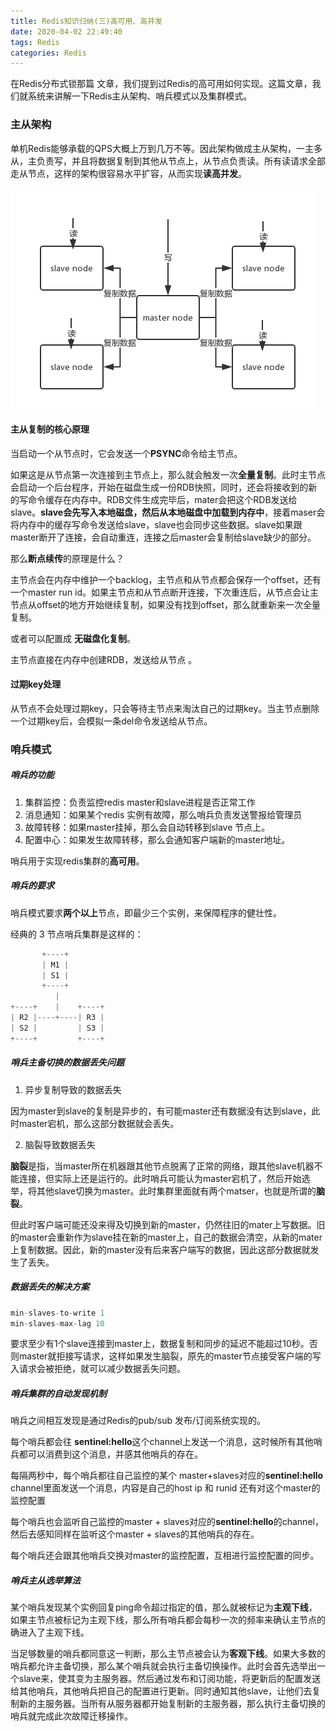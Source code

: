 ```yaml
---
title: Redis知识归纳(三)高可用、高并发
date: 2020-04-02 22:49:40
tags: Redis
categories: Redis
---
```


在Redis分布式锁那篇 文章，我们提到过Redis的高可用如何实现。这篇文章，我们就系统来讲解一下Redis主从架构、哨兵模式以及集群模式。

<!-- more -->

### 主从架构

单机Redis能够承载的QPS大概上万到几万不等。因此架构做成主从架构，一主多从，主负责写，并且将数据复制到其他从节点上，从节点负责读。所有读请求全部走从节点，这样的架构很容易水平扩容，从而实现**读高并发**。

![](redis4/redis-master-slave.png)

#### 主从复制的核心原理

当启动一个从节点时，它会发送一个**PSYNC**命令给主节点。

如果这是从节点第一次连接到主节点上，那么就会触发一次**全量复制**。此时主节点会启动一个后台程序，开始在磁盘生成一份RDB快照，同时，还会将接收到的新的写命令缓存在内存中。RDB文件生成完毕后，mater会把这个RDB发送给slave。**slave会先写入本地磁盘，然后从本地磁盘中加载到内存中**，接着maser会将内存中的缓存写命令发送给slave，slave也会同步这些数据。slave如果跟master断开了连接，会自动重连，连接之后master会复制给slave缺少的部分。

那么**断点续传**的原理是什么？

主节点会在内存中维护一个backlog，主节点和从节点都会保存一个offset，还有一个master run id。如果主节点和从节点断开连接，下次重连后，从节点会让主节点从offset的地方开始继续复制，如果没有找到offset，那么就重新来一次全量复制。

或者可以配置成 **无磁盘化复制**。

主节点直接在内存中创建RDB，发送给从节点 。

#### 过期key处理

从节点不会处理过期key，只会等待主节点来淘汰自己的过期key。当主节点删除一个过期key后，会模拟一条del命令发送给从节点。

### 哨兵模式

##### 哨兵的功能

1. 集群监控：负责监控redis master和slave进程是否正常工作
2. 消息通知：如果某个redis 实例有故障，那么哨兵负责发送警报给管理员
3. 故障转移：如果master挂掉，那么会自动转移到slave 节点上。
4. 配置中心：如果发生故障转移，那么会通知客户端新的master地址。

哨兵用于实现redis集群的**高可用**。

##### 哨兵的要求

哨兵模式要求**两个以上**节点，即最少三个实例，来保障程序的健壮性。

经典的 3 节点哨兵集群是这样的：

```java
       +----+
       | M1 |
       | S1 |
       +----+
          |
+----+    |    +----+
| R2 |----+----| R3 |
| S2 |         | S3 |
+----+         +----+
```

##### 哨兵主备切换的数据丢失问题

1. 异步复制导致的数据丢失

因为master到slave的复制是异步的，有可能master还有数据没有达到slave，此时master宕机，那么这部分数据就会丢失。

2. 脑裂导致数据丢失

**脑裂**是指，当master所在机器跟其他节点脱离了正常的网络，跟其他slave机器不能连接，但实际上还是运行的。此时哨兵可能认为master宕机了，然后开始选举，将其他slave切换为master。此时集群里面就有两个matser，也就是所谓的**脑裂**。

但此时客户端可能还没来得及切换到新的master，仍然往旧的mater上写数据。旧的master会重新作为slave挂在新的master上，自己的数据会清空，从新的mater上复制数据。因此，新的master没有后来客户端写的数据，因此这部分数据就发生了丢失。

##### 数据丢失的解决方案

```java
min-slaves-to-write 1
min-slaves-max-lag 10
```

要求至少有1个slave连接到master上，数据复制和同步的延迟不能超过10秒。否则master就拒接写请求，这样如果发生脑裂，原先的master节点接受客户端的写入请求会被拒绝，就可以减少数据丢失问题。

##### 哨兵集群的自动发现机制

哨兵之间相互发现是通过Redis的pub/sub 发布/订阅系统实现的。

每个哨兵都会往 **sentinel:hello**这个channel上发送一个消息，这时候所有其他哨兵都可以消费到这个消息，并感其他哨兵的存在。

每隔两秒中，每个哨兵都往自己监控的某个 master+slaves对应的**sentinel:hello** channel里面发送一个消息，内容是自己的host ip 和 runid 还有对这个master的监控配置

每个哨兵也会监听自己监控的master + slaves对应的**sentinel:hello**的channel，然后去感知同样在监听这个master + slaves的其他哨兵的存在。

每个哨兵还会跟其他哨兵交换对master的监控配置，互相进行监控配置的同步。

##### 哨兵主从选举算法

某个哨兵发现某个实例回复ping命令超过指定的值，那么就被标记为**主观下线**，如果主节点被标记为主观下线，那么所有哨兵都会每秒一次的频率来确认主节点的确进入了主观下线。

当足够数量的哨兵都同意这一判断，那么主节点被会认为**客观下线**。如果大多数的哨兵都允许主备切换，那么某个哨兵就会执行主备切换操作。此时会首先选举出一个slave来，使其变为主服务器。然后通过发布和订阅功能，将更新后的配置发送给其他哨兵，其他哨兵把自己的配置进行更新。同时通知其他slave，让他们去复制新的主服务器。当所有从服务器都开始复制新的主服务器，那么执行主备切换的哨兵就完成此次故障迁移操作。


